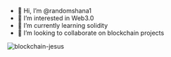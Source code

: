 - 👋 Hi, I’m @randomshana1
- 👀 I’m interested in Web3.0
- 🌱 I’m currently learning solidity
- 💞️ I’m looking to collaborate on blockchain projects

<!---
randomshana1/randomshana1 is a ✨ special ✨ repository because its `README.md` (this file) appears on your GitHub profile.
You can click the Preview link to take a look at your changes.
--->
![blockchain-jesus](https://user-images.githubusercontent.com/101309741/159693268-14422eab-07c1-4ea8-bfd2-3c41ceb4240b.png)
